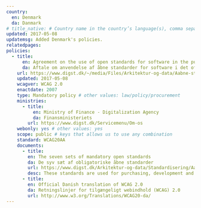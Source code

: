 ```yaml
---
country:
  en: Denmark
  da: Danmark
# title_native: # Country name in the country’s language(s), comma separated. For Switzerland: Schweiz, Suisse, Svizzera, Svizra
updated: 2017-05-08
updatemsg: Added Denmark's policies.
relatedpages:
policies:
  - title: 
      en: Agreement on the use of open standards for software in the public sector
      da: Aftale om anvendelse af åbne standarder for software i det offentlige, oktober 2007
    url: https://www.digst.dk/~/media/Files/Arkitektur-og-data/Aabne-standarder-vejledning/Aftale-om-anvendelse-af-abne-standarder-for-software-i-det-offentlige.pdf
    updated: 2017-05-08
    wcagver: WCAG 2.0
    enactdate: 2007
    type: Mandatory policy # other values: law/policy/procurement
    ministries:
      - title: 
          en: Ministry of Finance - Digitalization Agency
          da: Finansministeriets 
        url: https://www.digst.dk/Servicemenu/Om-os
    webonly: yes # other values: yes
    scope: public # keys that allows us to use any combination
    standard: WCAG20AA
    documents: 
      - title: 
        en: The seven sets of mandatory open standards
        da: De syv sæt af obligatoriske åbne standarder
        url: https://www.digst.dk/Arkitektur-og-data/Standardisering/Aabne-standarder--vejledning/De-syv-saet-af-obligatoriske-aabne-standarder
        desc: These standards are used for purchasing, development and operation of the websites of public authorities.
      - title: 
        en: Official Danish translation of WCAG 2.0
        da: Retningslinjer for tilgængeligt webindhold (WCAG) 2.0
        url: http://www.w3.org/Translations/WCAG20-da/
---
```

